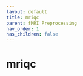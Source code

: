 ```yaml
---
layout: default
title: mriqc
parent: fMRI Preprocessing
nav_order: 1
has_children: false
---
```


# mriqc



